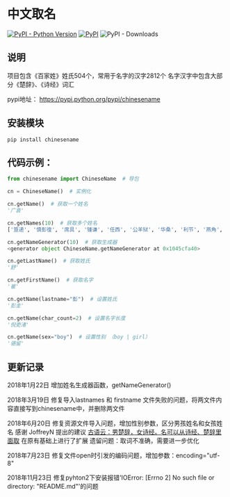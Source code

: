 # 中文取名
[![PyPI - Python Version](https://img.shields.io/pypi/pyversions/chinesename)](https://pypi.org/project/chinesename)
[![PyPI](https://img.shields.io/pypi/v/chinesename.svg)](https://pypi.org/project/chinesename/)
![PyPI - Downloads](https://img.shields.io/pypi/dm/chinesename.svg)

## 说明

项目包含《百家姓》姓氏504个，常用于名字的汉字2812个
名字汉字中包含大部分《楚辞》、《诗经》词汇

pypi地址： https://pypi.python.org/pypi/chinesename

## 安装模块

```
pip install chinesename
```

## 代码示例：

```python
from chinesename import ChineseName  # 导包

cn = ChineseName()  # 实例化

cn.getName()  # 获取一个姓名
'广袁'

cn.getNames(10)  # 获取多个姓名
['笪递', '慎彭徨', '席具', '锺谦', '任西', '公羊狱', '华桑', '利节', '燕角', '任彪']

cn.getNameGenerator(10)  # 获取生成器
<generator object ChineseName.getNameGenerator at 0x1045cfa40>

cn.getLastName()  # 获取姓氏
'舒'

cn.getFirstName()  # 获取名字
'崔'

cn.getName(lastname="彭")  # 设置姓氏
'彭圭'

cn.getName(char_count=2)  # 设置名字长度
'倪吏渚'

cn.getName(sex="boy")  # 设置性别 （boy | girl）
'骆留'

```

## 更新记录

2018年1月22日 增加姓名生成器函数，getNameGenerator()


2018年3月19日 修复导入lastnames 和 firstname 文件失败的问题，将两文件内容直接写到chinesename中，并删除两文件


2018年6月20日 修复资源文件导入问题，增加性别参数，区分男孩姓名和女孩姓名
感谢 JoffreyN 提出的建议 [古语云：男楚辞，女诗经。名可以从诗经、楚辞里面取](https://github.com/mouday/chinesename/issues/2)
在原有基础上进行了扩展
遗留问题：取词不准确，需要进一步优化


2018年7月23日 修复文件open时引发的编码问题，增加参数：encoding="utf-8"

2018年11月23日 修复pyhton2下安装报错'IOError: [Errno 2] No such file or directory: "README.md"'的问题